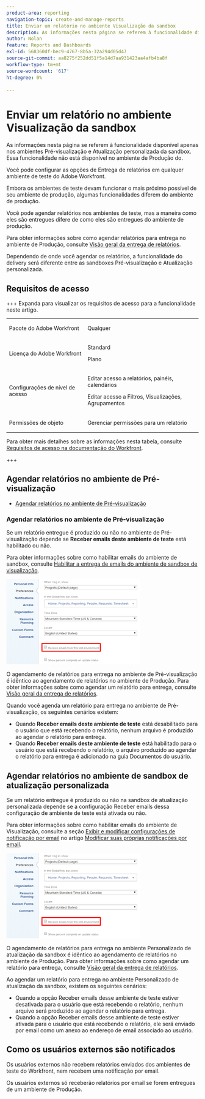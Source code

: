 ```yaml
---
product-area: reporting
navigation-topic: create-and-manage-reports
title: Enviar um relatório no ambiente Visualização da sandbox
description: As informações nesta página se referem à funcionalidade disponível apenas nos ambientes Pré-visualização e Atualização personalizada da sandbox. Essa funcionalidade não está disponível no ambiente de Produção do.
author: Nolan
feature: Reports and Dashboards
exl-id: 568360df-bec9-4767-8b5a-32a294d05d47
source-git-commit: aa8275f252dd51f5a14d7aa931423aa4afb4ba8f
workflow-type: tm+mt
source-wordcount: '617'
ht-degree: 0%

---
```


# Enviar um relatório no ambiente Visualização da sandbox

<!-- Audited: 11/2024 -->

As informações nesta página se referem à funcionalidade disponível apenas nos ambientes Pré-visualização e Atualização personalizada da sandbox. Essa funcionalidade não está disponível no ambiente de Produção do.

Você pode configurar as opções de Entrega de relatórios em qualquer ambiente de teste do Adobe Workfront.

<!--
<p data-mc-conditions="QuicksilverOrClassic.Draft mode">For information about the Workfront test environments, see the "Workfront Testing Environments" section. (NOTE:&nbsp;drafted - link this section)</p>
-->

Embora os ambientes de teste devam funcionar o mais próximo possível de seu ambiente de produção, algumas funcionalidades diferem do ambiente de produção.

Você pode agendar relatórios nos ambientes de teste, mas a maneira como eles são entregues difere de como eles são entregues do ambiente de produção.

Para obter informações sobre como agendar relatórios para entrega no ambiente de Produção, consulte [Visão geral da entrega de relatórios](../../../reports-and-dashboards/reports/creating-and-managing-reports/set-up-report-deliveries.md).

Dependendo de onde você agendar os relatórios, a funcionalidade do delivery será diferente entre as sandboxes Pré-visualização e Atualização personalizada.

## Requisitos de acesso

+++ Expanda para visualizar os requisitos de acesso para a funcionalidade neste artigo. 

<table style="table-layout:auto"> 
 <col> 
 <col> 
 <tbody> 
  <tr> 
   <td role="rowheader">Pacote do Adobe Workfront</td> 
   <td> <p>Qualquer</p> </td> 
  </tr> 
  <tr> 
   <td role="rowheader">Licença do Adobe Workfront</td> 
   <td> 
      <p>Standard</p>
      <p>Plano</p>
   </td>
  </tr> 
  <tr> 
   <td role="rowheader">Configurações de nível de acesso</td> 
   <td> <p>Editar acesso a relatórios, painéis, calendários</p>
   <p>Editar acesso a Filtros, Visualizações, Agrupamentos</p>
   </td> 
  </tr> 
  <tr> 
   <td role="rowheader">Permissões de objeto</td> 
     <td> <p>Gerenciar permissões para um relatório</p></td> 
  </tr> 
 </tbody> 
</table>

Para obter mais detalhes sobre as informações nesta tabela, consulte [Requisitos de acesso na documentação do Workfront](/help/quicksilver/administration-and-setup/add-users/access-levels-and-object-permissions/access-level-requirements-in-documentation.md).

+++

## Agendar relatórios no ambiente de Pré-visualização

* [Agendar relatórios no ambiente de Pré-visualização](#schedule-reports-in-the-preview-environment)

### Agendar relatórios no ambiente de Pré-visualização

Se um relatório entregue é produzido ou não no ambiente de Pré-visualização depende se **Receber emails deste ambiente de teste** está habilitado ou não.

Para obter informações sobre como habilitar emails do ambiente de sandbox, consulte [Habilitar a entrega de emails do ambiente de sandbox de visualização](../../../workfront-basics/using-notifications/enable-delivery-emails-from-preview-sandbox-environment.md).

![Receber emails da opção de sandbox](assets/receive-emails-from-sandbox-setting-edit-350x223.png)

O agendamento de relatórios para entrega no ambiente de Pré-visualização é idêntico ao agendamento de relatórios no ambiente de Produção. Para obter informações sobre como agendar um relatório para entrega, consulte [Visão geral da entrega de relatórios](../../../reports-and-dashboards/reports/creating-and-managing-reports/set-up-report-deliveries.md).

Quando você agenda um relatório para entrega no ambiente de Pré-visualização, os seguintes cenários existem:

* Quando **Receber emails deste ambiente de teste** está desabilitado para o usuário que está recebendo o relatório, nenhum arquivo é produzido ao agendar o relatório para entrega.
* Quando **Receber emails deste ambiente de teste** está habilitado para o usuário que está recebendo o relatório, o arquivo produzido ao agendar o relatório para entrega é adicionado na guia Documentos do usuário.

## Agendar relatórios no ambiente de sandbox de atualização personalizada

Se um relatório entregue é produzido ou não na sandbox de atualização personalizada depende se a configuração Receber emails dessa configuração de ambiente de teste está ativada ou não.

Para obter informações sobre como habilitar emails do ambiente de Visualização, consulte a seção [Exibir e modificar configurações de notificação por email](../../../workfront-basics/using-notifications/activate-or-deactivate-your-own-event-notifications.md#view) no artigo [Modificar suas próprias notificações por email](../../../workfront-basics/using-notifications/activate-or-deactivate-your-own-event-notifications.md).

![Receber emails da opção de sandbox](assets/receive-emails-from-sandbox-setting-edit-350x223.png)

O agendamento de relatórios para entrega no ambiente Personalizado de atualização da sandbox é idêntico ao agendamento de relatórios no ambiente de Produção. Para obter informações sobre como agendar um relatório para entrega, consulte [Visão geral da entrega de relatórios](../../../reports-and-dashboards/reports/creating-and-managing-reports/set-up-report-deliveries.md).

Ao agendar um relatório para entrega no ambiente Personalizado de atualização da sandbox, existem os seguintes cenários:

* Quando a opção Receber emails desse ambiente de teste estiver desativada para o usuário que está recebendo o relatório, nenhum arquivo será produzido ao agendar o relatório para entrega.
* Quando a opção Receber emails desse ambiente de teste estiver ativada para o usuário que está recebendo o relatório, ele será enviado por email como um anexo ao endereço de email associado ao usuário.

## Como os usuários externos são notificados

Os usuários externos não recebem relatórios enviados dos ambientes de teste do Workfront, nem recebem uma notificação por email.

Os usuários externos só receberão relatórios por email se forem entregues de um ambiente de Produção.
